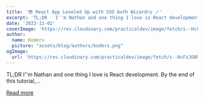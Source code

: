 ```yaml
---
title: '😎 React App Leveled Up with SSO Auth Wizardry 🪄'
excerpt: 'TL;DR   I''m Nathan and one thing I love is React development.   By the end of this tutorial,...'
date: '2023-11-02'
coverImage: 'https://res.cloudinary.com/practicaldev/image/fetch/s--HcFzJO8M--/c_imagga_scale,f_auto,fl_progressive,h_420,q_66,w_1000/https://dev-to-uploads.s3.amazonaws.com/uploads/articles/vxj6cuycdtibn998z9va.gif'
author:
  name: Koders
  picture: "assets/blog/authors/koders.png"
ogImage:
  url: 'https://res.cloudinary.com/practicaldev/image/fetch/s--HcFzJO8M--/c_imagga_scale,f_auto,fl_progressive,h_420,q_66,w_1000/https://dev-to-uploads.s3.amazonaws.com/uploads/articles/vxj6cuycdtibn998z9va.gif'
---
```


TL;DR   I''m Nathan and one thing I love is React development.   By the end of this tutorial,...

[Read more](https://dev.to/nathan_tarbert/react-app-leveled-up-with-sso-auth-wizardry-3h2)
